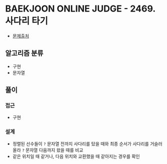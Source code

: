 # BAEKJOON ONLINE JUDGE - 2469. 사다리 타기

- [문제출처](https://www.acmicpc.net/problem/2469 '2469. 사다리 타기')

## 알고리즘 분류

- 구현
- 문자열

## 풀이

### 접근

- 구현

### 설계

- 정렬된 선수들이 `?` 문자열 전까지 사다리를 탔을 때와 최종 순서가 사다리를 거슬러 올라 `?` 문자열 다음까지 왔을 때를 비교
- 같은 위치일 때 같거나, 다음 위치와 교환했을 때 같아지는 경우를 확인
